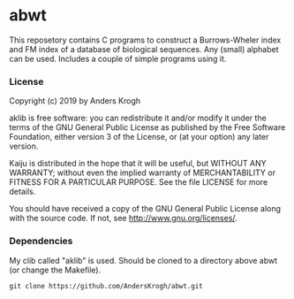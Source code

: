 # abwt

This reposetory contains C programs to construct a Burrows-Wheler index
and FM index of a database of biological sequences. Any (small)
alphabet can be used. Includes a couple of simple programs using it.


### License

Copyright (c) 2019 by Anders Krogh

aklib is free software: you can redistribute it and/or modify
it under the terms of the GNU General Public License as published by
the Free Software Foundation, either version 3 of the License, or
(at your option) any later version.

Kaiju is distributed in the hope that it will be useful,
but WITHOUT ANY WARRANTY; without even the implied warranty of
MERCHANTABILITY or FITNESS FOR A PARTICULAR PURPOSE.
See the file LICENSE for more details.

You should have received a copy of the GNU General Public License
along with the source code.  If not, see <http://www.gnu.org/licenses/>.

### Dependencies

My clib called "aklib" is used. Should be cloned to a directory above abwt (or change the Makefile).
```
git clone https://github.com/AndersKrogh/abwt.git
```

